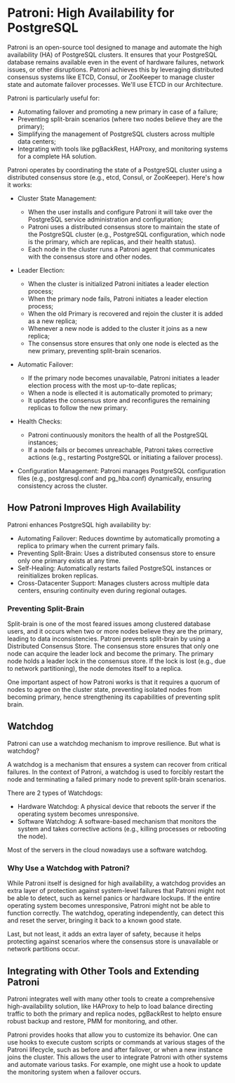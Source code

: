 # Patroni: High Availability for PostgreSQL

Patroni is an open-source tool designed to manage and automate the high availability (HA) of PostgreSQL clusters. It ensures that your PostgreSQL database remains available even in the event of hardware failures, network issues, or other disruptions. Patroni achieves this by leveraging distributed consensus systems like ETCD, Consul, or ZooKeeper to manage cluster state and automate failover processes. We'll use ETCD in our Architecture.

Patroni is particularly useful for:
 - Automating failover and promoting a new primary in case of a failure;
 - Preventing split-brain scenarios (where two nodes believe they are the primary);
 - Simplifying the management of PostgreSQL clusters across multiple data centers;
 - Integrating with tools like pgBackRest, HAProxy, and monitoring systems for a complete HA solution.

Patroni operates by coordinating the state of a PostgreSQL cluster using a distributed consensus store (e.g., etcd, Consul, or ZooKeeper). Here's how it works:
    
 - Cluster State Management:
    - When the user installs and configure Patroni it will take over the PostgreSQL service administration and configuration;
    - Patroni uses a distributed consensus store to maintain the state of the PostgreSQL cluster (e.g., PostgreSQL configuration, which node is the primary, which are replicas, and their health status).
    - Each node in the cluster runs a Patroni agent that communicates with the consensus store and other nodes.

 - Leader Election:
    - When the cluster is initialized Patroni initiates a leader election process;
    - When the primary node fails, Patroni initiates a leader election process;
    - When the old Primary is recovered and rejoin the cluster it is added as a new replica;
    - Whenever a new node is added to the cluster it joins as a new replica;
    - The consensus store ensures that only one node is elected as the new primary, preventing split-brain scenarios.

 - Automatic Failover:
    - If the primary node becomes unavailable, Patroni initiates a leader election process with the most up-to-date replicas;
    - When a node is ellected it is automatically promoted to primary;
    - It updates the consensus store and reconfigures the remaining replicas to follow the new primary.

 - Health Checks:
    - Patroni continuously monitors the health of all the PostgreSQL instances;
    - If a node fails or becomes unreachable, Patroni takes corrective actions (e.g., restarting PostgreSQL or initiating a failover process).

 - Configuration Management:
        Patroni manages PostgreSQL configuration files (e.g., postgresql.conf and pg_hba.conf) dynamically, ensuring consistency across the cluster.

## How Patroni Improves High Availability

Patroni enhances PostgreSQL high availability by:

 - Automating Failover: Reduces downtime by automatically promoting a replica to primary when the current primary fails.
 - Preventing Split-Brain: Uses a distributed consensus store to ensure only one primary exists at any time.
 - Self-Healing: Automatically restarts failed PostgreSQL instances or reinitializes broken replicas.
 - Cross-Datacenter Support: Manages clusters across multiple data centers, ensuring continuity even during regional outages.


### Preventing Split-Brain

Split-brain is one of the most feared issues among clustered database users, and it occurs when two or more nodes believe they are the primary, leading to data inconsistencies. Patroni prevents split-brain by using a Distributed Consensus Store. The consensus store ensures that only one node can acquire the leader lock and become the primary. The primary node holds a leader lock in the consensus store. If the lock is lost (e.g., due to network partitioning), the node demotes itself to a replica.

One important aspect of how Patroni works is that it requires a quorum of nodes to agree on the cluster state, preventing isolated nodes from becoming primary, hence strengthening its capabilities of preventing split brain. 

## Watchdog

Patroni can use a watchdog mechanism to improve resilience. But what is watchdog?

A watchdog is a mechanism that ensures a system can recover from critical failures. In the context of Patroni, a watchdog is used to forcibly restart the node and terminating a failed primary node to prevent split-brain scenarios.

There are 2 types of Watchdogs:

 - Hardware Watchdog: A physical device that reboots the server if the operating system becomes unresponsive.
 - Software Watchdog: A software-based mechanism that monitors the system and takes corrective actions (e.g., killing processes or rebooting the node).

Most of the servers in the cloud nowadays use a software watchdog.

### Why Use a Watchdog with Patroni?

While Patroni itself is designed for high availability, a watchdog provides an extra layer of protection against system-level failures that Patroni might not be able to detect, such as kernel panics or hardware lockups.  If the entire operating system becomes unresponsive, Patroni might not be able to function correctly.  The watchdog, operating independently, can detect this and reset the server, bringing it back to a known good state.

Last, but not least, it adds an extra layer of safety, because it helps protecting against scenarios where the consensus store is unavailable or network partitions occur.

## Integrating with Other Tools and Extending Patroni

Patroni integrates well with many other tools to create a comprehensive high-availability solution, like HAProxy to help to load balance directing traffic to both the primary and replica nodes, pgBackRest to helpto ensure robust backup and restore, PMM for monitoring, and other.

Patroni provides hooks that allow you to customize its behavior. One can use hooks to execute custom scripts or commands at various stages of the Patroni lifecycle, such as before and after failover, or when a new instance joins the cluster. This allows the user to integrate Patroni with other systems and automate various tasks. For example, one might use a hook to update the monitoring system when a failover occurs.